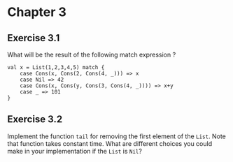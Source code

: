 Chapter 3
=========

Exercise 3.1
------------
What will be the result of the following match expression ?

	val x = List(1,2,3,4,5) match {
	    case Cons(x, Cons(2, Cons(4, _))) => x
	    case Nil => 42
	    case Cons(x, Cons(y, Cons(3, Cons(4, _)))) => x+y
	    case _ => 101
	}

Exercise 3.2
------------
Implement the function `tail` for removing the first element of the `List`. Note that function takes constant time.
What are different choices you could make in your implementation if the `List` is `Nil`?

